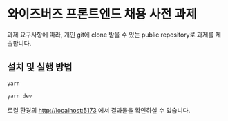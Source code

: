 # 와이즈버즈 프론트엔드 채용 사전 과제

과제 요구사항에 따라, 개인 git에 clone 받을 수 있는 public repository로 과제를 제출합니다.

## 설치 및 실행 방법

```bash
yarn
```
```bash
yarn dev
```

로컬 환경의 [http://localhost:5173](http://localhost:5173/) 에서 결과물을 확인하실 수 있습니다.

<br/>